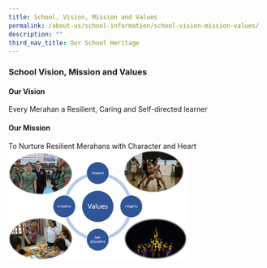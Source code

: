 ```yaml
---
title: School, Vision, Mission and Values
permalink: /about-us/school-information/school-vision-mission-values/
description: ""
third_nav_title: Our School Heritage
---
```

### School Vision, Mission and Values

#### Our Vision

Every Merahan a Resilient,&nbsp;Caring and Self-directed learner

#### Our Mission


To Nurture Resilient Merahans with Character and Heart
&nbsp;
 <img src="/images/vmv.png" style="width:70%">